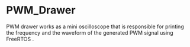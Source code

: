 # PWM_Drawer
PWM drawer works as a mini oscilloscope that is responsible for printing the frequency and the waveform of the generated PWM signal using FreeRTOS
.
